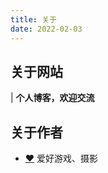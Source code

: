 ```yaml
---
title: 关于
date: 2022-02-03
---
```


## 关于网站

| **个人博客，欢迎交流**

## 关于作者

- [❤️](https://cloud1998.github.io/love/) 爱好游戏、摄影